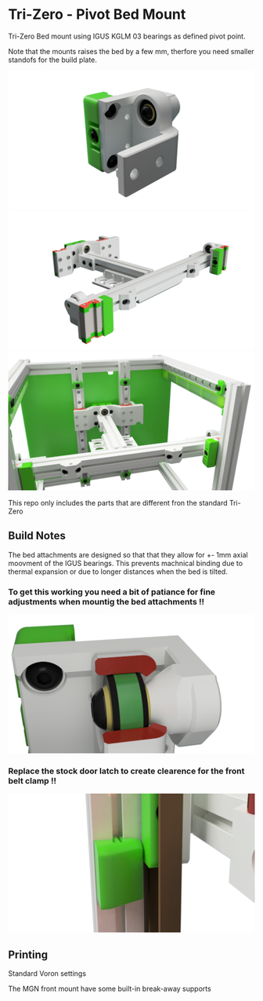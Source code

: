 # Tri-Zero - Pivot Bed Mount

Tri-Zero Bed mount using IGUS KGLM 03 bearings as defined pivot point.

Note that the mounts raises the bed by a few mm, therfore you need smaller standofs for the build plate.


![P_M](Images/KGLM_Detail.png)
![P_M](Images/KGLM_03_Mount.png)
![P_M](Images/KGLM_Assembled.png)


This repo only includes the parts that are different fron the standard Tri-Zero

## Build Notes

The bed attachments are designed so that that they allow for +- 1mm axial moovment of the IGUS bearings.
This prevents machnical binding due to thermal expansion or due to longer distances when  the bed is tilted.

### To get this working you need a bit of patiance for fine adjustments when mountig the bed attachments !!

![P_M](Images/Build_Note.png)

### Replace the stock door latch to create clearence for the front belt clamp !!

![LOatch](./Images/Latch.png)


## Printing

Standard Voron settings

The MGN front mount have some built-in break-away supports